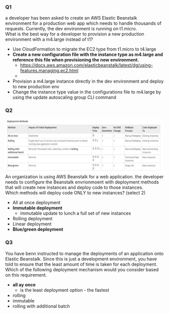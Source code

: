 ### Q1
a developer has been asked to create an AWS Elastic Beanstalk environment for a production web app which needs to handle thousands of requests. Currently, the dev environment is running on t1.micro.  
What is the best way for a developer to provision a new production environment with a m4.large instead of t1? 
* Use CloudFormation to migrate the EC2 type from t1.micro to t4.large
* **Create a new configuration file with the instance type as m4.large and reference this file when provisioning the new environment.**
    * https://docs.aws.amazon.com/elasticbeanstalk/latest/dg/using-features.managing.ec2.html
    * 
* Provision a m4.large instance directly in the dev environment and deploy to new production env
* Change the instance type value in the configurations file to m4.large by using the update autoscaling group CLI command 
 
### Q2
![](images/aim1.jpg)
An organization is using AWS Beanstalk for a web application. the developer needs to configure the Beanstalk envrionmoent with deployment methods that will create new instances and deploy code to those instances.  
Which methods will deploy code ONLY to new instances? (select 2)
* All at once deployment
* **Immutable deployment**
    * immutable update to lunch a full set of new instances 
* Rolling deployment
* Linear deployment
* **Blue/green deployment**

### Q3
You have benn instructed to manage the deployments of an application onto Elastic Beanstalk. Since this is just a development environment, you have told to ensure that the least amount of time is taken for each deployment.  
Which of the following deployment mechanism would you consider based on this requirement. 
* **all ay once**
    * is the least deployment option - the fastest 
* rolling
* immutable
* rolling with additional batch

